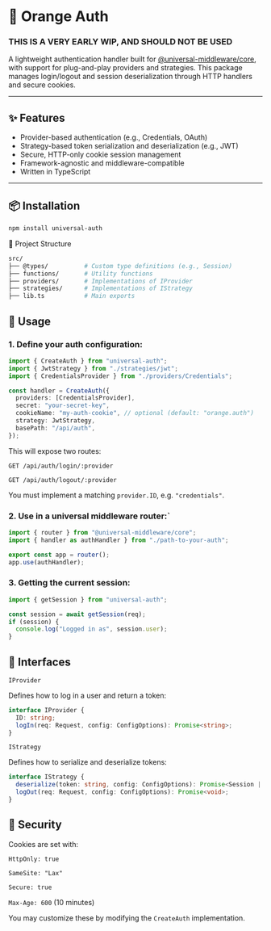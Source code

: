 # 🍊 Orange Auth

### THIS IS A VERY EARLY WIP, AND SHOULD NOT BE USED

A lightweight authentication handler built for [@universal-middleware/core](https://www.npmjs.com/package/@universal-middleware/core), with support for plug-and-play providers and strategies. This package manages login/logout and session deserialization through HTTP handlers and secure cookies.

---

## ✨ Features

- Provider-based authentication (e.g., Credentials, OAuth)
- Strategy-based token serialization and deserialization (e.g., JWT)
- Secure, HTTP-only cookie session management
- Framework-agnostic and middleware-compatible
- Written in TypeScript

---

## 📦 Installation

```bash
npm install universal-auth
```

📁 Project Structure

```bash
src/
├── @types/          # Custom type definitions (e.g., Session)
├── functions/       # Utility functions
├── providers/       # Implementations of IProvider
├── strategies/      # Implementations of IStrategy
├── lib.ts           # Main exports
```

## 🚀 Usage

### 1. Define your auth configuration:

```ts
import { CreateAuth } from "universal-auth";
import { JwtStrategy } from "./strategies/jwt";
import { CredentialsProvider } from "./providers/Credentials";

const handler = CreateAuth({
  providers: [CredentialsProvider],
  secret: "your-secret-key",
  cookieName: "my-auth-cookie", // optional (default: "orange.auth")
  strategy: JwtStrategy,
  basePath: "/api/auth",
});
```

This will expose two routes:

`GET /api/auth/login/:provider`

`GET /api/auth/logout/:provider`

You must implement a matching `provider.ID`, e.g. `"credentials"`.

### 2. Use in a universal middleware router:`

```ts
import { router } from "@universal-middleware/core";
import { handler as authHandler } from "./path-to-your-auth";

export const app = router();
app.use(authHandler);
```

### 3. Getting the current session:

```ts
import { getSession } from "universal-auth";

const session = await getSession(req);
if (session) {
  console.log("Logged in as", session.user);
}
```

## 🧩 Interfaces

`IProvider`

Defines how to log in a user and return a token:

```ts
interface IProvider {
  ID: string;
  logIn(req: Request, config: ConfigOptions): Promise<string>;
}
```

`IStrategy`

Defines how to serialize and deserialize tokens:

```ts
interface IStrategy {
  deserialize(token: string, config: ConfigOptions): Promise<Session | null>;
  logOut(req: Request, config: ConfigOptions): Promise<void>;
}
```

## 🔐 Security
Cookies are set with:

`HttpOnly: true`

`SameSite: "Lax"`

`Secure: true`

`Max-Age: 600` (10 minutes)

You may customize these by modifying the `CreateAuth` implementation.
